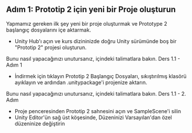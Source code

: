 ## Adım 1: Prototip 2 için yeni bir Proje oluşturun

Yapmamız gereken ilk şey yeni bir proje oluşturmak ve Prototype 2 başlangıç ​​dosyalarını içe aktarmak.

- Unity Hub'ı açın ve kurs dizininizde doğru Unity sürümünde boş bir "Prototip 2" projesi oluşturun.

Bunu nasıl yapacağınızı unutursanız, içindeki talimatlara bakın. Ders 1.1 - Adım 1
- İndirmek için tıklayın Prototip 2 Başlangıç Dosyaları, sıkıştırılmış klasörü ayıklayın ve ardından .unitypackage'i projenize aktarın.

Bunu nasıl yapacağınızı unutursanız, içindeki talimatlara bakın. Ders 1.1 - 2. Adım
- Proje penceresinden Prototip 2 sahnesini açın ve SampleScene'i silin
- Unity Editor'ün sağ üst köşesinde, Düzeninizi Varsayılan'dan özel düzeninize değiştirin

